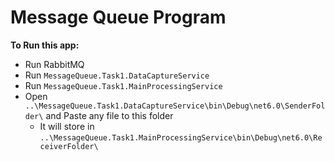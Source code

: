 # Message Queue Program
**To Run this app:**
- Run RabbitMQ
- Run ```MessageQueue.Task1.DataCaptureService```
- Run ```MessageQueue.Task1.MainProcessingService```
- Open  ```..\MessageQueue.Task1.DataCaptureService\bin\Debug\net6.0\SenderFolder\``` and Paste any file to this folder
  - It will store in ```..\MessageQueue.Task1.MainProcessingService\bin\Debug\net6.0\ReceiverFolder\```
